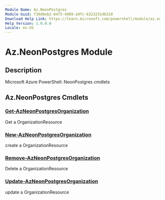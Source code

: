 ```yaml
---
Module Name: Az.NeonPostgres
Module Guid: f30d6eb2-0475-4989-a9fc-63232314b318
Download Help Link: https://learn.microsoft.com/powershell/module/az.neonpostgres
Help Version: 1.0.0.0
Locale: en-US
---
```


# Az.NeonPostgres Module
## Description
Microsoft Azure PowerShell: NeonPostgres cmdlets

## Az.NeonPostgres Cmdlets
### [Get-AzNeonPostgresOrganization](Get-AzNeonPostgresOrganization.md)
Get a OrganizationResource

### [New-AzNeonPostgresOrganization](New-AzNeonPostgresOrganization.md)
create a OrganizationResource

### [Remove-AzNeonPostgresOrganization](Remove-AzNeonPostgresOrganization.md)
Delete a OrganizationResource

### [Update-AzNeonPostgresOrganization](Update-AzNeonPostgresOrganization.md)
update a OrganizationResource

